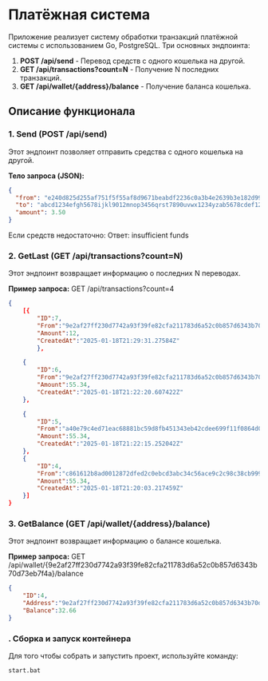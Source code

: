 # Платёжная система

Приложение реализует систему обработки транзакций платёжной системы с использованием Go, PostgreSQL. Три основных эндпоинта:

1. **POST /api/send** - Перевод средств с одного кошелька на другой.
2. **GET /api/transactions?count=N** - Получение N последних транзакций.
3. **GET /api/wallet/{address}/balance** - Получение баланса кошелька.

## Описание функционала

### 1. Send (POST /api/send)

Этот эндпоинт позволяет отправить средства с одного кошелька на другой.

**Тело запроса (JSON):**

```json
{
  "from": "e240d825d255af751f5f55af8d9671beabdf2236c0a3b4e2639b3e182d994c88",
  "to": "abcd1234efgh5678ijkl9012mnop3456qrst7890uvwx1234yzab5678cdef1234",
  "amount": 3.50
}
```

Если средств недостаточно:
    Ответ: insufficient funds

    




### 2. GetLast (GET /api/transactions?count=N)

Этот эндпоинт возвращает информацию о последних N переводах.

**Пример запроса:**
    GET /api/transactions?count=4

```json
{
    [{
        "ID":7,
        "From":"9e2af27ff230d7742a93f39fe82cfa211783d6a52c0b857d6343b70d73eb7f4a","To":"55cd13a495cba0f737d0e0f4ec09cce64358dfcc32bcfea60dbf4c6c6c614d5a",
        "Amount":12,
        "CreatedAt":"2025-01-18T21:29:31.27584Z"
        },

    {
        "ID":6,
        "From":"9e2af27ff230d7742a93f39fe82cfa211783d6a52c0b857d6343b70d73eb7f4a","To":"55cd13a495cba0f737d0e0f4ec09cce64358dfcc32bcfea60dbf4c6c6c614d5a",
        "Amount":55.34,
        "CreatedAt":"2025-01-18T21:22:20.607422Z"
    },

    {
        "ID":5,
        "From":"a40e79c4ed71eac68881bc59d8fb451343eb42cdee699f11f0864d0f83a4864f","To":"55cd13a495cba0f737d0e0f4ec09cce64358dfcc32bcfea60dbf4c6c6c614d5a",
        "Amount":55.34,
        "CreatedAt":"2025-01-18T21:22:15.252042Z"
    },
    {
        "ID":4,
        "From":"c861612b8ad0012872dfed2c0ebcd3abc34c56ace9c2c98c38cb999eabf9af3f","To":"63d3ca503a36d02b0f0edb16f8008b9de1eba18dffd2f744fb1426be4629a7d2",
        "Amount":55.34,
        "CreatedAt":"2025-01-18T21:20:03.217459Z"
    }]
}
```



### 3. GetBalance (GET /api/wallet/{address}/balance)

Этот эндпоинт возвращает информацию о балансе кошелька.

**Пример запроса:** 
    GET /api/wallet/{9e2af27ff230d7742a93f39fe82cfa211783d6a52c0b857d6343b70d73eb7f4a}/balance


```json
{
    "ID":4,
    "Address":"9e2af27ff230d7742a93f39fe82cfa211783d6a52c0b857d6343b70d73eb7f4a",
    "Balance":32.66
}
```



### . Сборка и запуск контейнера

Для того чтобы собрать и запустить проект, используйте команду:

```bash
start.bat
```
